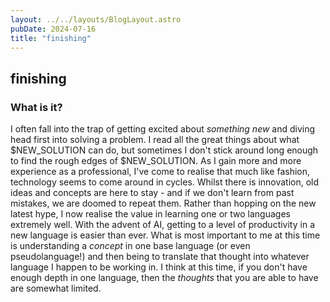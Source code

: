 ```yaml
---
layout: ../../layouts/BlogLayout.astro
pubDate: 2024-07-16
title: "finishing"
---
```


## finishing

### What is it?

I often fall into the trap of getting excited about _something new_ and diving head first into solving a problem. I read all the great things about what $NEW_SOLUTION can do, but sometimes I don't stick around long enough to find the rough edges of $NEW_SOLUTION. As I gain more and more experience as a professional, I've come to realise that much like fashion, technology seems to come around in cycles. Whilst there is innovation, old ideas and concepts are here to stay - and if we don't learn from past mistakes, we are doomed to repeat them. Rather than hopping on the new latest hype, I now realise the value in learning one or two languages extremely well. With the advent of AI, getting to a level of productivity in a new language is easier than ever. What is most important to me at this time is understanding a _concept_ in one base language (or even pseudolanguage!) and then being to translate that thought into whatever language I happen to be working in. I think at this time, if you don't have enough depth in one language, then the _thoughts_ that you are able to have are somewhat limited.